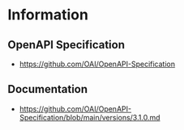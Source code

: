 # Information 

## OpenAPI Specification

- https://github.com/OAI/OpenAPI-Specification

## Documentation

- https://github.com/OAI/OpenAPI-Specification/blob/main/versions/3.1.0.md
